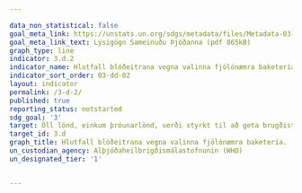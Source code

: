 ```yaml
---

data_non_statistical: false
goal_meta_link: https://unstats.un.org/sdgs/metadata/files/Metadata-03-0D-02.pdf
goal_meta_link_text: Lýsigögn Sameinuðu Þjóðanna (pdf 865kB)
graph_type: line
indicator: 3.d.2
indicator_name: Hlutfall blóðeitrana vegna valinna fjölónæmra baketería. 
indicator_sort_order: 03-dd-02
layout: indicator
permalink: /3-d-2/
published: true
reporting_status: notstarted
sdg_goal: '3'
target: Öll lönd, einkum þróunarlönd, verði styrkt til að geta brugðist skjótt við og haft hemil á alvarlegri heilsuvá innan lands og á heimsvísu.
target_id: 3.d
graph_title: Hlutfall blóðeitrana vegna valinna fjölónæmra baketería. 
un_custodian_agency: Alþjóðaheilbrigðismálastofnunin (WHO)
un_designated_tier: '1'


---
```

